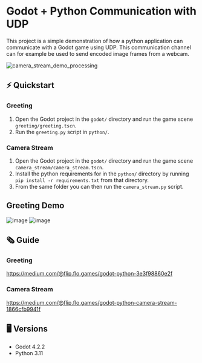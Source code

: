 # Godot + Python Communication with UDP

This project is a simple demonstration of how a python application can communicate with a Godot game using UDP. This communication channel can for example be used to send encoded image frames from a webcam.

![camera_stream_demo_processing](https://github.com/trflorian/godot-python-comm/assets/27728267/62de3c6c-f9a2-4986-9114-9abb37b6a4c8)

## ⚡ Quickstart

### Greeting
1. Open the Godot project in the `godot/` directory and run the game scene `greeting/greeting.tscn`.
2. Run the `greeting.py` script in `python/`.

### Camera Stream
1. Open the Godot project in the `godot/` directory and run the game scene `camera_stream/camera_stream.tscn`.
2. Install the python requirements for in the `python/` directory by running `pip install -r requirements.txt` from that directory.
3. From the same folder you can then run the `camera_stream.py` script.

## Greeting Demo

![image](https://github.com/trflorian/godot-python-comm/assets/27728267/ee1576fe-00e3-4d16-b8e4-39df8ae911ad)
![image](https://github.com/trflorian/godot-python-comm/assets/27728267/6557e6e0-6f8a-4df4-9a1e-36d55d4efa4a)


## 🗞️ Guide

### Greeting
https://medium.com/@flip.flo.games/godot-python-3e3f98860e2f

### Camera Stream
https://medium.com/@flip.flo.games/godot-python-camera-stream-1866cfb9941f

## 🖥️ Versions
- Godot 4.2.2
- Python 3.11
